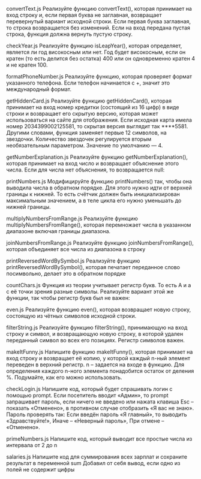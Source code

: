 convertText.js 
Реализуйте функцию convertText(), которая принимает на вход строку и, если первая буква не заглавная, возвращает перевернутый вариант исходной строки. Если первая буква заглавная, то строка возвращается без изменений. Если на вход передана пустая строка, функция должна вернуть пустую строку.

checkYear.js 
Реализуйте функцию isLeapYear(), которая определяет, является ли год високосным или нет. Год будет високосным, если он кратен (то есть делится без остатка) 400 или он одновременно кратен 4 и не кратен 100.

formatPhoneNumber.js 
Реализуйте функцию, которая проверяет формат указанного телефона. Если телефон начинается с +, значит это международный формат.

getHiddenCard.js 
Реализуйте функцию getHiddenCard(), которая принимает на вход номер кредитки (состоящий из 16 цифр) в виде строки и возвращает его скрытую версию, 
которая может использоваться на сайте для отображения. Если исходная карта имела номер 2034399002125581, то скрытая версия выглядит так ****5581. 
Другими словами, функция заменяет первые 12 символов, на звездочки. Количество звездочек регулируется вторым необязательным параметром. Значение по умолчанию — 4.

getNumberExplanation.js
Реализуйте функцию getNumberExplanation(), которая принимает на вход число и возвращает объяснение этого числа. Если для числа нет объяснения, то возвращается null:

printNumbers.js
Модифицируйте функцию printNumbers() так, чтобы она выводила числа в обратном порядке. Для этого нужно идти от верхней границы к нижней. 
То есть счётчик должен быть инициализирован максимальным значением, а в теле цикла его нужно уменьшать до нижней границы.

multiplyNumbersFromRange.js
Реализуйте функцию multiplyNumbersFromRange(), которая перемножает числа в указанном диапазоне включая границы диапазона.

joinNumbersFromRange.js
Реализуйте функцию joinNumbersFromRange(), которая объединяет все числа из диапазона в строку

printReversedWordBySymbol.js
Реализуйте функцию printReversedWordBySymbol(), которая печатает переданное слово посимвольно, делает это в обратном порядке

countChars.js
Функция из теории учитывает регистр букв. То есть A и a с её точки зрения разные символы. Реализуйте вариант этой же функции, так чтобы регистр букв был не важен:

even.js
Реализуйте функцию even(), которая возвращает новую строку, состоящую из чётных символов исходной строки.

filterString.js
Реализуйте функцию filterString(), принимающую на вход строку и символ, и возвращающую новую строку, в которой удален переданный символ во всех его позициях. Регистр символов важен.

makeItFunny.js
Напишите функцию makeItFunny(), которая принимает на вход строку и возвращает её копию, у которой каждый n-ный элемент переведен в верхний регистр. n – задается на входе в функцию.
Для определения каждого n-ного элемента понадобится остаток от деления %. Подумайте, как его можно использовать.

checkLogin.js
Напишите код, который будет спрашивать логин с помощью prompt.
Если посетитель вводит «Админ», то prompt запрашивает пароль, если ничего не введено или нажата клавиша Esc – показать «Отменено», в противном случае отобразить «Я вас не знаю».
Пароль проверять так:
Если введён пароль «Я главный», то выводить «Здравствуйте!»,
Иначе – «Неверный пароль»,
При отмене – «Отменено».

primeNumbers.js
Напишите код, который выводит все простые числа из интервала от 2 до n

salaries.js
Напишите код для суммирования всех зарплат и сохраните результат в переменной sum
Добавил от себя вывод, если одно из полей не содержит цифры
